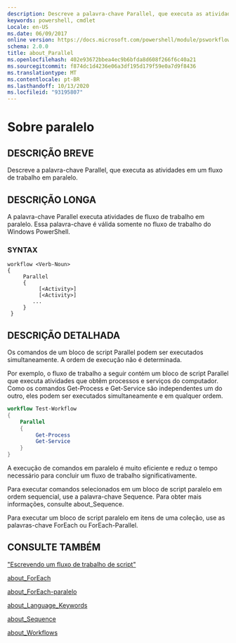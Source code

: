 ```yaml
---
description: Descreve a palavra-chave Parallel, que executa as atividades em um fluxo de trabalho em paralelo.
keywords: powershell, cmdlet
Locale: en-US
ms.date: 06/09/2017
online version: https://docs.microsoft.com/powershell/module/psworkflow/about/about_parallel?view=powershell-5.1&WT.mc_id=ps-gethelp
schema: 2.0.0
title: about_Parallel
ms.openlocfilehash: 402e93672bbea4ec9b6bfda8d608f266f6c40a21
ms.sourcegitcommit: f874dc1d4236e06a3df195d179f59e0a7d9f8436
ms.translationtype: MT
ms.contentlocale: pt-BR
ms.lasthandoff: 10/13/2020
ms.locfileid: "93195807"
---
```

# <a name="about-parallel"></a>Sobre paralelo

## <a name="short-description"></a>DESCRIÇÃO BREVE
Descreve a palavra-chave Parallel, que executa as atividades em um fluxo de trabalho em paralelo.

## <a name="long-description"></a>DESCRIÇÃO LONGA

A palavra-chave Parallel executa atividades de fluxo de trabalho em paralelo. Essa palavra-chave é válida somente no fluxo de trabalho do Windows PowerShell.

### <a name="syntax"></a>SYNTAX

```
workflow <Verb-Noun>
{
     Parallel
     {
          [<Activity>]
          [<Activity>]
        ...
     }
 }
```

## <a name="detailed-description"></a>DESCRIÇÃO DETALHADA

Os comandos de um bloco de script Parallel podem ser executados simultaneamente. A ordem de execução não é determinada.

Por exemplo, o fluxo de trabalho a seguir contém um bloco de script Parallel que executa atividades que obtêm processos e serviços do computador. Como os comandos Get-Process e Get-Service são independentes um do outro, eles podem ser executados simultaneamente e em qualquer ordem.

```powershell
workflow Test-Workflow
{
    Parallel
    {
         Get-Process
         Get-Service
    }
}
```

A execução de comandos em paralelo é muito eficiente e reduz o tempo necessário para concluir um fluxo de trabalho significativamente.

Para executar comandos selecionados em um bloco de script paralelo em ordem sequencial, use a palavra-chave Sequence. Para obter mais informações, consulte about_Sequence.

Para executar um bloco de script paralelo em itens de uma coleção, use as palavras-chave ForEach ou ForEach-Parallel.

## <a name="see-also"></a>CONSULTE TAMBÉM

["Escrevendo um fluxo de trabalho de script"](/previous-versions/windows/it-pro/windows-server-2012-R2-and-2012/jj574157(v=ws.11))

[about_ForEach](../../Microsoft.PowerShell.Core/About/about_Foreach.md)

[about_ForEach-paralelo](about_ForEach-Parallel.md)

[about_Language_Keywords](../../Microsoft.PowerShell.Core/About/about_Language_Keywords.md)

[about_Sequence](about_Sequence.md)

[about_Workflows](about_workflows.md)
